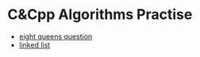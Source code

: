 # C&Cpp Algorithms Practise

* [eight queens question](/pointers_on_c_demo/eight_queens)
* [linked list](/pointers_on_c_demo/linked_list)
